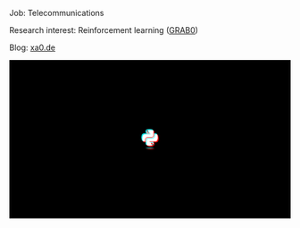 Job: Telecommunications

Research interest: Reinforcement learning ([GRAB0](https://github.com/instance01/GRAB0))

Blog: [xa0.de](https://blog.xa0.de/list)

<img src='./python.png'>

